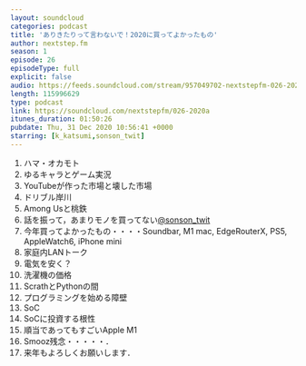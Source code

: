 ```yaml
---
layout: soundcloud
categories: podcast
title: 'ありきたりって言わないで！2020に買ってよかったもの'
author: nextstep.fm
season: 1
episode: 26
episodeType: full
explicit: false
audio: https://feeds.soundcloud.com/stream/957049702-nextstepfm-026-2020a.mp3
length: 115996629
type: podcast
link: https://soundcloud.com/nextstepfm/026-2020a
itunes_duration: 01:50:26
pubdate: Thu, 31 Dec 2020 10:56:41 +0000
starring: [k_katsumi,sonson_twit]
---
```


1. ハマ・オカモト
2. ゆるキャラとゲーム実況
3. YouTubeが作った市場と壊した市場
3. ドリブル岸川
4. Among Usと桃鉄
5. 話を振って，あまりモノを買ってない[@sonson_twit](https://twitter.com/@sonson_twit)
6. 今年買ってよかったもの・・・・Soundbar, M1 mac, EdgeRouterX, PS5, AppleWatch6, iPhone mini
7. 家庭内LANトーク
8. 電気を安く？
9. 洗濯機の価格
10. ScrathとPythonの間
11. プログラミングを始める障壁
12. SoC
13. SoCに投資する根性
14. 順当であってもすごいApple M1
15. Smooz残念・・・・・．
16. 来年もよろしくお願いします．
